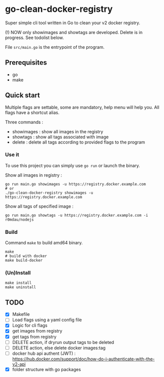 go-clean-docker-registry
========================

Super simple cli tool written in Go to clean your v2 docker registry.

(!) NOW only showimages and showtags are developed. Delete is in progress. See todolist below.

File `src/main.go` is the entrypoint of the program.

## Prerequisites
- go
- make

## Quick start

Multiple flags are settable, some are mandatory, help menu will help you.
All flags have a shortcut alias.

Three commands :
- showimages : show all images in the registry
- showtags : show all tags associated with image
- delete : delete all tags according to provided flags to the program

### Use it

To use this project you can simply use `go run` or launch the binary.

Show all images in registry :

    go run main.go showimages -u https://registry.docker.example.com
    # or
    ./go-clean-docker-registry showimages -u https://registry.docker.example.com

Show all tags of specified image :

    go run main.go showtags -u https://registry.docker.example.com -i r0mdau/nodejs

### Build
Command `make` to build amd64 binary.
```
make
# build with docker
make build-docker
```

### (Un)Install

```
make install
make uninstall
```

## TODO
- [x] Makefile
- [ ] Load flags using a yaml config file
- [x] Logic for cli flags
- [x] get images from registry
- [x] get tags from registry
- [ ] DELETE action, if dryrun output tags to be deleted
- [ ] DELETE action, else delete docker images:tag
- [ ] docker hub api authent (JWT) : https://hub.docker.com/support/doc/how-do-i-authenticate-with-the-v2-api
- [x] folder structure with go packages
